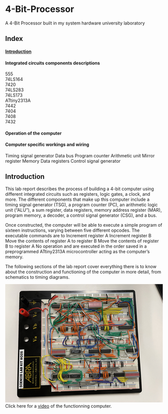 # 4-Bit-Processor
A 4-Bit Processor built in my system hardware university laboratory

## Index
#### [Introduction](#introduction-1)
#### Integrated circuits components descriptions
555<br>
74LS164<br>
7420<br>
74LS283<br>
74LS173<br>
ATtiny2313A<br>
7442<br>
7404<br>
7408<br>
7432<br>
#### Operation of the computer
#### Computer specific workings and wiring
Timing signal generator
Data bus
Program counter
Arithmetic unit
Mirror register
Memory
Data registers
Control signal generator

## Introduction
This lab report describes the process of building a 4-bit computer using different integrated circuits such as registers, logic gates, a clock, and more. The different components that make up this computer include a timing signal generator (TSG), a program counter (PC), an arithmetic logic unit (“ALU”), a sum register, data registers, memory address register (MAR), program memory, a decoder, a control signal generator (CSG), and a bus. 

Once constructed, the computer will be able to execute a simple program of sixteen instructions, varying between five different opcodes. The executable commands are to 
Increment register A
Increment register B
Move the contents of register A to register B
Move the contents of register B to register A
No operation
and are executed in the order saved in a preprogrammed ATtiny2313A microcontroller acting as the computer’s memory.

The following sections of the lab report cover everything there is to know about the construction and functioning of the computer in more detail, from schematics to timing diagrams.

![](final_board.png) <br>
Click here for a [video](https://youtube.com/shorts/8P3Bk8ZhHko?si=GYPgo7M3aASAGeQ_) of the functionning computer.
